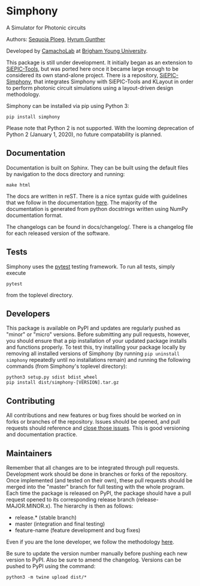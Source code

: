 # Simphony
A Simulator for Photonic circuits

Authors: [Sequoia Ploeg](https://github.com/sequoiap), 
[Hyrum Gunther](https://github.com/rumbonium/)

Developed by [CamachoLab](https://camacholab.byu.edu/) at 
[Brigham Young University](https://www.byu.edu/).

This package is still under development. It initially began as an extension to
[SiEPIC-Tools](https://github.com/lukasc-ubc/SiEPIC-Tools), but was ported here
once it became large enough to be considered its own stand-alone project. There
is a repository, [SiEPIC-Simphony](https://github.com/sequoiap/SiEPIC-Simphony),
that integrates Simphony with SiEPIC-Tools and KLayout in order to perform 
photonic circuit simulations using a layout-driven design methodology.

Simphony can be installed via pip using Python 3:

```
pip install simphony
```

Please note that Python 2 is not supported. With the looming deprecation of
Python 2 (January 1, 2020), no future compatability is planned.

## Documentation

Documentation is built on Sphinx. They can be built using the default files by 
navigation to the docs directory and running:

```
make html
```

The docs are written in reST. There is a nice syntax guide with guidelines that
we follow in the documentation 
[here](https://thomas-cokelaer.info/tutorials/sphinx/rest_syntax.html). The 
majority of the documentation is generated from python docstrings written using
NumPy documentation format.

The changelogs can be found in docs/changelog/. There is a changelog file for 
each released version of the software.

## Tests

Simphony uses the [pytest](https://docs.pytest.org/en/latest/) testing 
framework. To run all tests, simply execute

```
pytest
```

from the toplevel directory.

## Developers

This package is available on PyPI and updates are regularly pushed as "minor" 
or "micro" versions. Before submitting any pull requests, however, you should 
ensure that a pip installation of your updated package installs and functions 
properly. To test this, try installing your package locally by removing all 
installed versions of Simphony (by running ```pip uninstall simphony``` 
repeatedly until no installations remain) and running the following commands 
(from Simphony's toplevel directory):

```
python3 setup.py sdist bdist_wheel
pip install dist/simphony-[VERSION].tar.gz
```
## Contributing

All contributions and new features or bug fixes should be worked on in forks
or branches of the repository. Issues should be opened, and pull requests
should reference and [close those issues](https://help.github.com/en/articles/closing-issues-using-keywords).
This is good versioning and documentation practice.

## Maintainers

Remember that all changes are to be integrated through pull requests. Development
work should be done in branches or forks of the repository. Once implemented 
(and tested on their own), these pull requests should be merged into the 
"master" branch for full testing with the whole program. Each time the package
is released on PyPI, the package should have a pull request opened to its 
corresponding release branch (release-MAJOR.MINOR.x). The hierarchy is then
as follows:

- release.* (stable branch)
- master (integration and final testing)
- feature-name (feature development and bug fixes)

Even if you are the lone developer, we follow the methodology [here](https://softwareengineering.stackexchange.com/a/294048).

Be sure to update the version number manually before pushing each new version 
to PyPI. Also be sure to amend the changelog. Versions can be pushed to PyPI 
using the command:

```
python3 -m twine upload dist/*
```